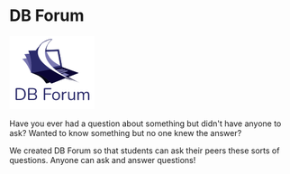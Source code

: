 # DB Forum

![This is an image](https://raw.githubusercontent.com/ker1200/nwHacks-2022/main/public/DBForumLogo2.png)

Have you ever had a question about something but didn't have anyone to ask? Wanted to know something but no one knew the answer?

We created DB Forum so that students can ask their peers these sorts of questions. Anyone can ask and answer questions!
